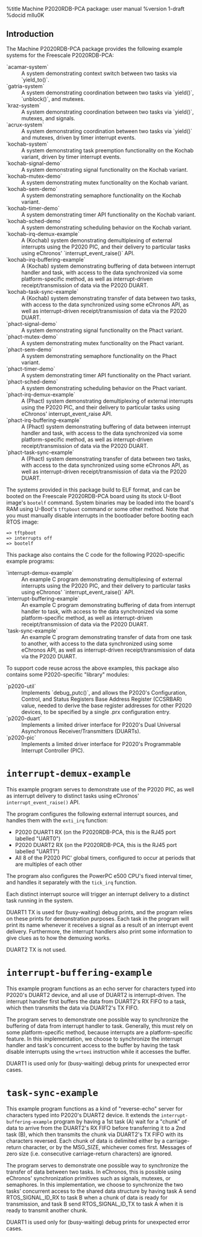 <!---
eChronos Real-Time Operating System
Copyright (C) 2015  National ICT Australia Limited (NICTA), ABN 62 102 206 173.

This program is free software: you can redistribute it and/or modify
it under the terms of the GNU Affero General Public License as published by
the Free Software Foundation, version 3, provided that no right, title
or interest in or to any trade mark, service mark, logo or trade name
of NICTA or its licensors is granted.

This program is distributed in the hope that it will be useful,
but WITHOUT ANY WARRANTY; without even the implied warranty of
MERCHANTABILITY or FITNESS FOR A PARTICULAR PURPOSE.  See the
GNU Affero General Public License for more details.

You should have received a copy of the GNU Affero General Public License
along with this program.  If not, see <http://www.gnu.org/licenses/>.

@TAG(NICTA_DOC_AGPL)
  -->

%title Machine P2020RDB-PCA package: user manual
%version 1-draft
%docid mllu0K

Introduction
-------------

The Machine P2020RDB-PCA package provides the following example systems for the Freescale P2020RDB-PCA:

<dl>
  <dt>`acamar-system`</dt>
  <dd>A system demonstrating context switch between two tasks via `yield_to()`.</dd>

  <dt>`gatria-system`</dt>
  <dd>A system demonstrating coordination between two tasks via `yield()`, `unblock()`, and mutexes.</dd>

  <dt>`kraz-system`</dt>
  <dd>A system demonstrating coordination between two tasks via `yield()`, mutexes, and signals.</dd>

  <dt>`acrux-system`</dt>
  <dd>A system demonstrating coordination between two tasks via `yield()` and mutexes, driven by timer interrupt events.</dd>

  <dt>`kochab-system`</dt>
  <dd>A system demonstrating task preemption functionality on the Kochab variant, driven by timer interrupt events.</dd>

  <dt>`kochab-signal-demo`</dt>
  <dd>A system demonstrating signal functionality on the Kochab variant.</dd>

  <dt>`kochab-mutex-demo`</dt>
  <dd>A system demonstrating mutex functionality on the Kochab variant.</dd>

  <dt>`kochab-sem-demo`</dt>
  <dd>A system demonstrating semaphore functionality on the Kochab variant.</dd>

  <dt>`kochab-timer-demo`</dt>
  <dd>A system demonstrating timer API functionality on the Kochab variant.</dd>

  <dt>`kochab-sched-demo`</dt>
  <dd>A system demonstrating scheduling behavior on the Kochab variant.</dd>

  <dt>`kochab-irq-demux-example`</dt>
  <dd>A (Kochab) system demonstrating demultiplexing of external interrupts using the P2020 PIC, and their delivery to particular tasks using eChronos' `interrupt_event_raise()` API.</dd>

  <dt>`kochab-irq-buffering-example`</dt>
  <dd>A (Kochab) system demonstrating buffering of data between interrupt handler and task, with access to the data synchronized via some platform-specific method, as well as interrupt-driven receipt/transmission of data via the P2020 DUART.</dd>

  <dt>`kochab-task-sync-example`</dt>
  <dd>A (Kochab) system demonstrating transfer of data between two tasks, with access to the data synchronized using some eChronos API, as well as interrupt-driven receipt/transmission of data via the P2020 DUART.</dd>

  <dt>`phact-signal-demo`</dt>
  <dd>A system demonstrating signal functionality on the Phact variant.</dd>

  <dt>`phact-mutex-demo`</dt>
  <dd>A system demonstrating mutex functionality on the Phact variant.</dd>

  <dt>`phact-sem-demo`</dt>
  <dd>A system demonstrating semaphore functionality on the Phact variant.</dd>

  <dt>`phact-timer-demo`</dt>
  <dd>A system demonstrating timer API functionality on the Phact variant.</dd>

  <dt>`phact-sched-demo`</dt>
  <dd>A system demonstrating scheduling behavior on the Phact variant.</dd>

  <dt>`phact-irq-demux-example`</dt>
  <dd>A (Phact) system demonstrating demultiplexing of external interrupts using the P2020 PIC, and their delivery to particular tasks using eChronos' interrupt_event_raise API.</dd>

  <dt>`phact-irq-buffering-example`</dt>
  <dd>A (Phact) system demonstrating buffering of data between interrupt handler and task, with access to the data synchronized via some platform-specific method, as well as interrupt-driven receipt/transmission of data via the P2020 DUART.</dd>

  <dt>`phact-task-sync-example`</dt>
  <dd>A (Phact) system demonstrating transfer of data between two tasks, with access to the data synchronized using some eChronos API, as well as interrupt-driven receipt/transmission of data via the P2020 DUART.</dd>
</dl>

The systems provided in this package build to ELF format, and can be booted on the Freescale P2020RDB-PCA board using its stock U-Boot image's `bootelf` command.
System binaries may be loaded into the board's RAM using U-Boot's `tftpboot` command or some other method.
Note that you must manually disable interrupts in the bootloader before booting each RTOS image:

    => tftpboot
    => interrupts off
    => bootelf

This package also contains the C code for the following P2020-specific example programs:

<dl>
  <dt>`interrupt-demux-example`</dt>
  <dd>An example C program demonstrating demultiplexing of external interrupts using the P2020 PIC, and their delivery to particular tasks using eChronos' `interrupt_event_raise()` API.</dd>

  <dt>`interrupt-buffering-example`</dt>
  <dd>An example C program demonstrating buffering of data from interrupt handler to task, with access to the data synchronized via some platform-specific method, as well as interrupt-driven receipt/transmission of data via the P2020 DUART.</dd>

  <dt>`task-sync-example`</dt>
  <dd>An example C program demonstrating transfer of data from one task to another, with access to the data synchronized using some eChronos API, as well as interrupt-driven receipt/transmission of data via the P2020 DUART.</dd>
</dl>

To support code reuse across the above examples, this package also contains some P2020-specific "library" modules:

<dl>
  <dt>`p2020-util`</dt>
  <dd>Implements `debug_putc()`, and allows the P2020's Configuration, Control, and Status Registers Base Address Register (CCSRBAR) value, needed to derive the base register addresses for other P2020 devices, to be specified by a single .prx configuration entry.</dd>

  <dt>`p2020-duart`</dt>
  <dd>Implements a limited driver interface for P2020's Dual Universal Asynchronous Receiver/Transmitters (DUARTs).</dd>

  <dt>`p2020-pic`</dt>
  <dd>Implements a limited driver interface for P2020's Programmable Interrupt Controller (PIC).</dd>
</dl>


`interrupt-demux-example`
=========================

This example program serves to demonstrate use of the P2020 PIC, as well as interrupt delivery to distinct tasks using eChronos' `interrupt_event_raise()` API.

The program configures the following external interrupt sources, and handles them with the `exti_irq` function:
- P2020 DUART1 RX (on the P2020RDB-PCA, this is the RJ45 port labelled "UART0")
- P2020 DUART2 RX (on the P2020RDB-PCA, this is the RJ45 port labelled "UART1")
- All 8 of the P2020 PIC' global timers, configured to occur at periods that are multiples of each other

The program also configures the PowerPC e500 CPU's fixed interval timer, and handles it separately with the `tick_irq` function.

Each distinct interrupt source will trigger an interrupt delivery to a distinct task running in the system.

DUART1 TX is used for (busy-waiting) debug prints, and the program relies on these prints for demonstration purposes.
Each task in the program will print its name whenever it receives a signal as a result of an interrupt event delivery.
Furthermore, the interrupt handlers also print some information to give clues as to how the demuxing works.

DUART2 TX is not used.


`interrupt-buffering-example`
=============================

This example program functions as an echo server for characters typed into P2020's DUART2 device, and all use of DUART2 is interrupt-driven.
The interrupt handler first buffers the data from DUART2's RX FIFO to a task, which then transmits the data via DUART2's TX FIFO.

The program serves to demonstrate one possible way to synchronize the buffering of data from interrupt handler to task.
Generally, this must rely on some platform-specific method, because interrupts are a platform-specific feature.
In this implementation, we choose to synchronize the interrupt handler and task's concurrent access to the buffer by having the task disable interrupts using the `wrteei` instruction while it accesses the buffer.

DUART1 is used only for (busy-waiting) debug prints for unexpected error cases.


`task-sync-example`
===================

This example program functions as a kind of "reverse-echo" server for characters typed into P2020's DUART2 device.
It extends the `interrupt-buffering-example` program by having a 1st task (A) wait for a "chunk" of data to arrive from the DUART2's RX FIFO before transferring it to a 2nd task (B), which then transmits the chunk via DUART2's TX FIFO with its characters reversed.
Each chunk of data is delimited either by a carriage-return character, or by the MSG_SIZE, whichever comes first.
Messages of zero size (i.e. consecutive carriage-return characters) are ignored.

The program serves to demonstrate one possible way to synchronize the transfer of data between two tasks.
In eChronos, this is possible using eChronos' synchronization primitives such as signals, mutexes, or semaphores.
In this implementation, we choose to synchronize the two tasks' concurrent access to the shared data structure by having task A send RTOS_SIGNAL_ID_RX to task B when a chunk of data is ready for transmission, and task B send RTOS_SIGNAL_ID_TX to task A when it is ready to transmit another chunk.

DUART1 is used only for (busy-waiting) debug prints for unexpected error cases.
